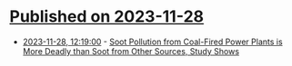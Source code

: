 # [Published on 2023-11-28](index.md)

* [2023-11-28, 12:19:00](https://soylentnews.org/article.pl?sid=23/11/27/0215221&from=rss) - [Soot Pollution from Coal-Fired Power Plants is More Deadly than Soot from Other Sources, Study Shows](https://soylentnews.org/article.pl?sid=23/11/27/0215221&from=rss)
